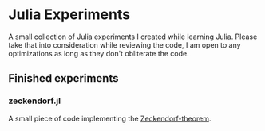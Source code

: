 # Julia Experiments
A small collection of Julia experiments I created while learning Julia. Please take that into consideration while reviewing the code, I am open to any optimizations as long as they don't obliterate the code.

## Finished experiments
### zeckendorf.jl
A small piece of code implementing the [Zeckendorf-theorem](https://en.wikipedia.org/wiki/Zeckendorf%27s_theorem).

